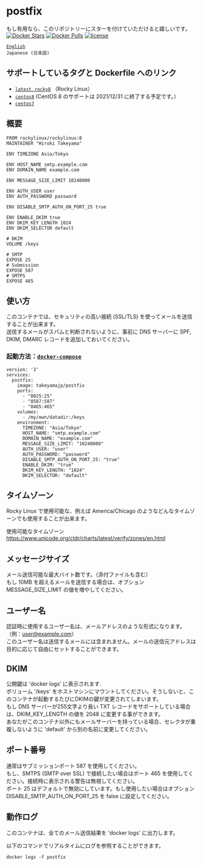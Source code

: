 # postfix
もし有用なら、このリポジトリーにスターを付けていただけると嬉しいです。  
[![Docker Stars](https://img.shields.io/docker/stars/takeyamajp/postfix.svg)](https://hub.docker.com/r/takeyamajp/postfix/)
[![Docker Pulls](https://img.shields.io/docker/pulls/takeyamajp/postfix.svg)](https://hub.docker.com/r/takeyamajp/postfix/)
[![license](https://img.shields.io/github/license/takeyamajp/docker-postfix.svg)](https://github.com/takeyamajp/docker-postfix/blob/master/LICENSE)

[`English`](https://github.com/takeyamajp/docker-postfix)  
`Japanese (日本語)`

## サポートしているタグと Dockerfile へのリンク  
- [`latest`, `rocky8`](https://github.com/takeyamajp/docker-postfix/blob/master/rocky8/Dockerfile) （Rocky Linux）
- [`centos8`](https://github.com/takeyamajp/docker-postfix/blob/master/centos8/Dockerfile) (CentOS 8 のサポートは 2021/12/31 に終了する予定です。）
- [`centos7`](https://github.com/takeyamajp/docker-postfix/blob/master/centos7/Dockerfile)

## 概要
    FROM rockylinux/rockylinux:8  
    MAINTAINER "Hiroki Takeyama"
    
    ENV TIMEZONE Asia/Tokyo
    
    ENV HOST_NAME smtp.example.com  
    ENV DOMAIN_NAME example.com
    
    ENV MESSAGE_SIZE_LIMIT 10240000
    
    ENV AUTH_USER user  
    ENV AUTH_PASSWORD password
    
    ENV DISABLE_SMTP_AUTH_ON_PORT_25 true
    
    ENV ENABLE_DKIM true  
    ENV DKIM_KEY_LENGTH 1024  
    ENV DKIM_SELECTOR default
    
    # DKIM  
    VOLUME /keys
    
    # SMTP  
    EXPOSE 25  
    # Submission  
    EXPOSE 587  
    # SMTPS  
    EXPOSE 465

## 使い方
このコンテナでは、セキュリティの高い接続 (SSL/TLS) を使ってメールを送信することが出来ます。  
送信するメールがスパムと判断されないように、事前に DNS サーバーに SPF, DKIM, DMARC レコードを追加しておいてください。

### 起動方法：[`docker-compose`](https://github.com/docker/compose)

    version: '3'  
    services:  
      postfix:  
        image: takeyamajp/postfix  
        ports:  
          - "8025:25"  
          - "8587:587"  
          - "8465:465"  
        volumes:  
          - /my/own/datadir:/keys  
        environment:  
          TIMEZONE: "Asia/Tokyo"  
          HOST_NAME: "smtp.example.com"  
          DOMAIN_NAME: "example.com"  
          MESSAGE_SIZE_LIMIT: "10240000"  
          AUTH_USER: "user"  
          AUTH_PASSWORD: "password"  
          DISABLE_SMTP_AUTH_ON_PORT_25: "true"  
          ENABLE_DKIM: "true"  
          DKIM_KEY_LENGTH: "1024"  
          DKIM_SELECTOR: "default"

## タイムゾーン
Rocky Linux で使用可能な、例えば America/Chicago のようなどんなタイムゾーンでも使用することが出来ます。

使用可能なタイムゾーン  
https://www.unicode.org/cldr/charts/latest/verify/zones/en.html

## メッセージサイズ
メール送信可能な最大バイト数です。（添付ファイルも含む）  
もし 10MB を超えるメールを送信する場合は、オプション MESSAGE_SIZE_LIMIT の値を増やしてください。

## ユーザー名
認証時に使用するユーザー名は、メールアドレスのような形式になります。（例：user@example.com）  
このユーザー名は送信するメールには含まれません。メールの送信元アドレスは目的に応じて自由にセットすることができます。

## DKIM
公開鍵は 'docker logs' に表示されます.  
ボリューム '/keys' をホストマシンにマウントしてください。そうしないと、このコンテナが起動するたびにDKIMの鍵が変更されてしまいます。  
もし DNS サーバーが255文字より長い TXT レコードをサポートしている場合は、DKIM_KEY_LENGTH の値を 2048 に変更する事ができます。  
あなたがこのコンテナ以外にもメールサーバーを持っている場合、セレクタが重複しないように 'default' から別の名前に変更してください。

## ポート番号
通常はサブミッションポート 587 を使用してください。  
もし、SMTPS (SMTP over SSL) で接続したい場合はポート 465 を使用してください。接続時に表示される警告は無視してください。  
ポート 25 はデフォルトで無効にしています。もし使用したい場合はオプション DISABLE_SMTP_AUTH_ON_PORT_25 を false に設定してください。

## 動作ログ
このコンテナは、全てのメール送信結果を 'docker logs' に出力します。

以下のコマンドでリアルタイムにログを参照することができます。

    docker logs -f postfix
